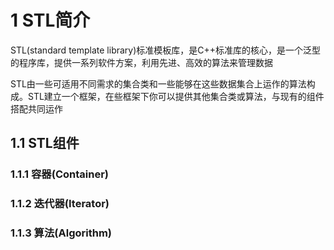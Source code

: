 # 1 STL简介

STL(standard template library)标准模板库，是C++标准库的核心，是一个泛型的程序库，提供一系列软件方案，利用先进、高效的算法来管理数据

STL由一些可适用不同需求的集合类和一些能够在这些数据集合上运作的算法构成。STL建立一个框架，在些框架下你可以提供其他集合类或算法，与现有的组件搭配共同运作

## 1.1 STL组件

### 1.1.1 容器(Container)

### 1.1.2 迭代器(Iterator)

### 1.1.3 算法(Algorithm)



